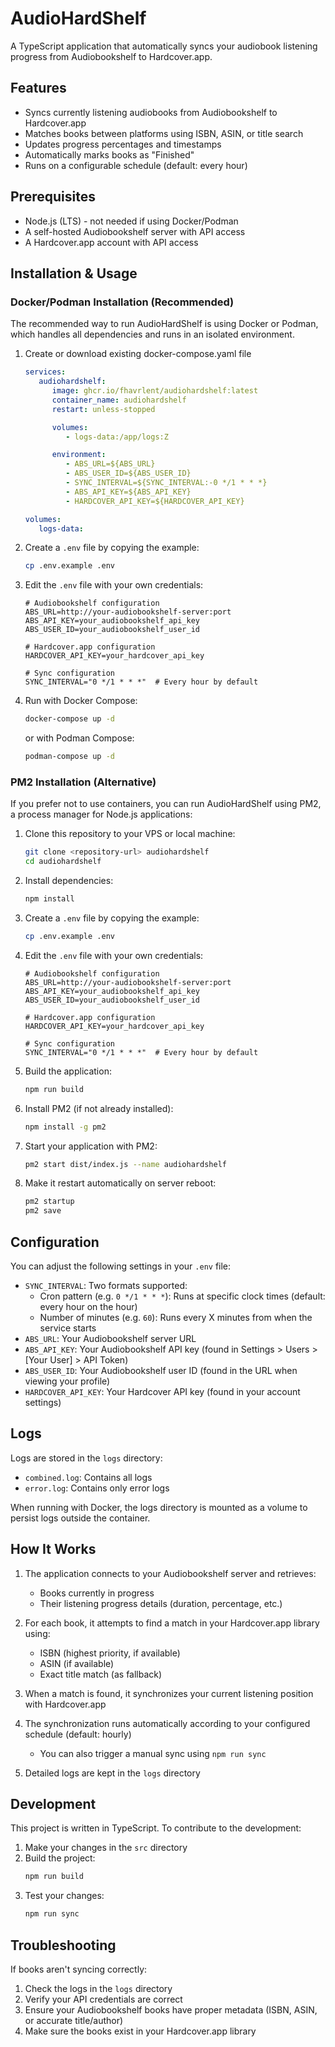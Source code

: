 # AudioHardShelf

A TypeScript application that automatically syncs your audiobook listening progress from Audiobookshelf to Hardcover.app.

## Features

- Syncs currently listening audiobooks from Audiobookshelf to Hardcover.app
- Matches books between platforms using ISBN, ASIN, or title search
- Updates progress percentages and timestamps
- Automatically marks books as "Finished"
- Runs on a configurable schedule (default: every hour)

## Prerequisites

- Node.js (LTS) - not needed if using Docker/Podman
- A self-hosted Audiobookshelf server with API access
- A Hardcover.app account with API access

## Installation & Usage

### Docker/Podman Installation (Recommended)

The recommended way to run AudioHardShelf is using Docker or Podman, which handles all dependencies and runs in an isolated environment.

1. Create or download existing docker-compose.yaml file
   ```yaml
   services:
      audiohardshelf:
         image: ghcr.io/fhavrlent/audiohardshelf:latest
         container_name: audiohardshelf
         restart: unless-stopped

         volumes:
            - logs-data:/app/logs:Z

         environment:
            - ABS_URL=${ABS_URL}
            - ABS_USER_ID=${ABS_USER_ID}
            - SYNC_INTERVAL=${SYNC_INTERVAL:-0 */1 * * *}
            - ABS_API_KEY=${ABS_API_KEY}
            - HARDCOVER_API_KEY=${HARDCOVER_API_KEY}

   volumes:
      logs-data:

   ```

2. Create a `.env` file by copying the example:
   ```bash
   cp .env.example .env
   ```
   
3. Edit the `.env` file with your own credentials:
   ```
   # Audiobookshelf configuration
   ABS_URL=http://your-audiobookshelf-server:port
   ABS_API_KEY=your_audiobookshelf_api_key
   ABS_USER_ID=your_audiobookshelf_user_id

   # Hardcover.app configuration
   HARDCOVER_API_KEY=your_hardcover_api_key
   
   # Sync configuration
   SYNC_INTERVAL="0 */1 * * *"  # Every hour by default
   ```

4. Run with Docker Compose:
   ```bash
   docker-compose up -d
   ```

   or with Podman Compose:
   ```bash
   podman-compose up -d
   ```

### PM2 Installation (Alternative)

If you prefer not to use containers, you can run AudioHardShelf using PM2, a process manager for Node.js applications:

1. Clone this repository to your VPS or local machine:
   ```bash
   git clone <repository-url> audiohardshelf
   cd audiohardshelf
   ```

2. Install dependencies:
   ```bash
   npm install
   ```

3. Create a `.env` file by copying the example:
   ```bash
   cp .env.example .env
   ```

4. Edit the `.env` file with your own credentials:
   ```
   # Audiobookshelf configuration
   ABS_URL=http://your-audiobookshelf-server:port
   ABS_API_KEY=your_audiobookshelf_api_key
   ABS_USER_ID=your_audiobookshelf_user_id

   # Hardcover.app configuration
   HARDCOVER_API_KEY=your_hardcover_api_key
   
   # Sync configuration
   SYNC_INTERVAL="0 */1 * * *"  # Every hour by default
   ```

5. Build the application:
   ```bash
   npm run build
   ```

6. Install PM2 (if not already installed):
   ```bash
   npm install -g pm2
   ```

7. Start your application with PM2:
   ```bash
   pm2 start dist/index.js --name audiohardshelf
   ```

8. Make it restart automatically on server reboot:
   ```bash
   pm2 startup
   pm2 save
   ```


## Configuration

You can adjust the following settings in your `.env` file:

- `SYNC_INTERVAL`: Two formats supported:
  - Cron pattern (e.g. `0 */1 * * *`): Runs at specific clock times (default: every hour on the hour)
  - Number of minutes (e.g. `60`): Runs every X minutes from when the service starts
- `ABS_URL`: Your Audiobookshelf server URL
- `ABS_API_KEY`: Your Audiobookshelf API key (found in Settings > Users > [Your User] > API Token)
- `ABS_USER_ID`: Your Audiobookshelf user ID (found in the URL when viewing your profile)
- `HARDCOVER_API_KEY`: Your Hardcover API key (found in your account settings)

## Logs

Logs are stored in the `logs` directory:
- `combined.log`: Contains all logs
- `error.log`: Contains only error logs

When running with Docker, the logs directory is mounted as a volume to persist logs outside the container.

## How It Works

1. The application connects to your Audiobookshelf server and retrieves:
   - Books currently in progress
   - Their listening progress details (duration, percentage, etc.)

2. For each book, it attempts to find a match in your Hardcover.app library using:
   - ISBN (highest priority, if available)
   - ASIN (if available)
   - Exact title match (as fallback)

3. When a match is found, it synchronizes your current listening position with Hardcover.app

4. The synchronization runs automatically according to your configured schedule (default: hourly)
   - You can also trigger a manual sync using `npm run sync`

5. Detailed logs are kept in the `logs` directory

## Development

This project is written in TypeScript. To contribute to the development:

1. Make your changes in the `src` directory
2. Build the project:
   ```bash
   npm run build
   ```
3. Test your changes:
   ```bash
   npm run sync
   ```

## Troubleshooting

If books aren't syncing correctly:

1. Check the logs in the `logs` directory
2. Verify your API credentials are correct
3. Ensure your Audiobookshelf books have proper metadata (ISBN, ASIN, or accurate title/author)
4. Make sure the books exist in your Hardcover.app library
